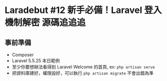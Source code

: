 # Laradebut #12 新手必備！Laravel 登入機制解密 源碼追追追

## 事前準備

* Composer
* Laravel 5.5.25 本日範例
* 至少你要想辦法看得到 Laravel Welcome 的首頁, ex: `php artisan serve`
* 把資料庫建好，權限設好，可以執行 `php artisan migrate` 不會出錯為準

##
